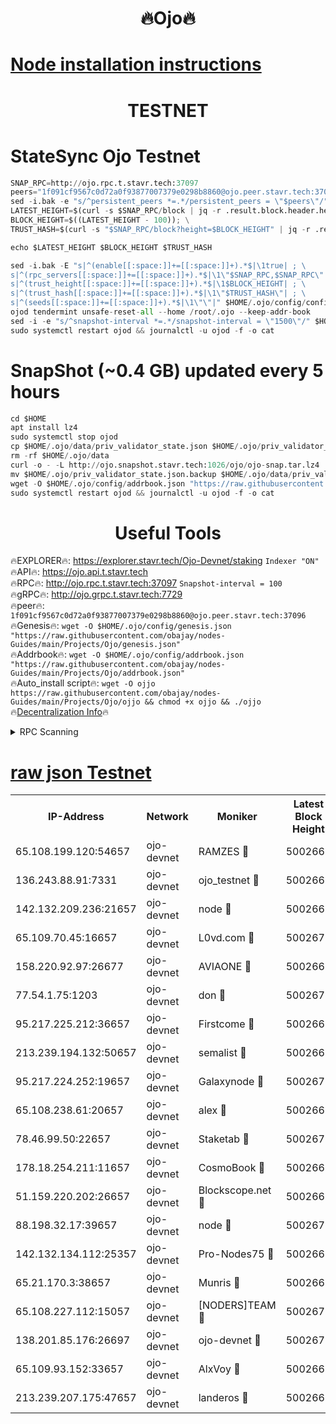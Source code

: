 <h1 align="center"> 🔥Ojo🔥</h1>

[Node installation instructions](https://github.com/obajay/nodes-Guides/tree/main/Projects/Ojo)
=

<h1 align="center"> TESTNET</h1>

# StateSync Ojo Testnet
```python
SNAP_RPC=http://ojo.rpc.t.stavr.tech:37097
peers="1f091cf9567c0d72a0f93877007379e0298b8860@ojo.peer.stavr.tech:37096"
sed -i.bak -e "s/^persistent_peers *=.*/persistent_peers = \"$peers\"/" $HOME/.ojo/config/config.toml
LATEST_HEIGHT=$(curl -s $SNAP_RPC/block | jq -r .result.block.header.height); \
BLOCK_HEIGHT=$((LATEST_HEIGHT - 100)); \
TRUST_HASH=$(curl -s "$SNAP_RPC/block?height=$BLOCK_HEIGHT" | jq -r .result.block_id.hash)

echo $LATEST_HEIGHT $BLOCK_HEIGHT $TRUST_HASH

sed -i.bak -E "s|^(enable[[:space:]]+=[[:space:]]+).*$|\1true| ; \
s|^(rpc_servers[[:space:]]+=[[:space:]]+).*$|\1\"$SNAP_RPC,$SNAP_RPC\"| ; \
s|^(trust_height[[:space:]]+=[[:space:]]+).*$|\1$BLOCK_HEIGHT| ; \
s|^(trust_hash[[:space:]]+=[[:space:]]+).*$|\1\"$TRUST_HASH\"| ; \
s|^(seeds[[:space:]]+=[[:space:]]+).*$|\1\"\"|" $HOME/.ojo/config/config.toml
ojod tendermint unsafe-reset-all --home /root/.ojo --keep-addr-book
sed -i -e "s/^snapshot-interval *=.*/snapshot-interval = \"1500\"/" $HOME/.ojo/config/app.toml
sudo systemctl restart ojod && journalctl -u ojod -f -o cat
```
# SnapShot (~0.4 GB) updated every 5 hours
```python
cd $HOME
apt install lz4
sudo systemctl stop ojod
cp $HOME/.ojo/data/priv_validator_state.json $HOME/.ojo/priv_validator_state.json.backup
rm -rf $HOME/.ojo/data
curl -o - -L http://ojo.snapshot.stavr.tech:1026/ojo/ojo-snap.tar.lz4 | lz4 -c -d - | tar -x -C $HOME/.ojo --strip-components 2
mv $HOME/.ojo/priv_validator_state.json.backup $HOME/.ojo/data/priv_validator_state.json
wget -O $HOME/.ojo/config/addrbook.json "https://raw.githubusercontent.com/obajay/nodes-Guides/main/Projects/Ojo/addrbook.json"
sudo systemctl restart ojod && journalctl -u ojod -f -o cat
```
 <h1 align="center"> Useful Tools</h1>

🔥EXPLORER🔥:        https://explorer.stavr.tech/Ojo-Devnet/staking        `Indexer "ON"` \
🔥API🔥:                     https://ojo.api.t.stavr.tech \
🔥RPC🔥:                    http://ojo.rpc.t.stavr.tech:37097              `Snapshot-interval = 100` \
🔥gRPC🔥:                  http://ojo.grpc.t.stavr.tech:7729 \
🔥peer🔥:                   `1f091cf9567c0d72a0f93877007379e0298b8860@ojo.peer.stavr.tech:37096` \
🔥Genesis🔥:    ```wget -O $HOME/.ojo/config/genesis.json "https://raw.githubusercontent.com/obajay/nodes-Guides/main/Projects/Ojo/genesis.json"``` \
🔥Addrbook🔥:    ```wget -O $HOME/.ojo/config/addrbook.json "https://raw.githubusercontent.com/obajay/nodes-Guides/main/Projects/Ojo/addrbook.json"``` \
🔥Auto_install script🔥: ```wget -O ojjo https://raw.githubusercontent.com/obajay/nodes-Guides/main/Projects/Ojo/ojjo && chmod +x ojjo && ./ojjo``` \
🔥[Decentralization Info](https://github.com/obajay/StateSync-snapshots/tree/main/Projects/Ojo/Decentralization)🔥



<details>
<summary>RPC Scanning</summary>

<h2 align="center"> We scan nodes in real time every 4 hours. And we provide the final result of RPC endpoints.
We cannot influence the operation of these nodes in any way. </h2>


```python
If Voting Power is higher than 0 --> then the Node is a validator of the network and may be subject to attack and be a potential threat to the chain.
```
```python
We marked such validators with a red symbol
```

</details>

[raw json Testnet](https://rpc-check.ojot.stavr.tech/ojot/rpc-ojot-result.json)
=


<table><tr><th>IP-Address</th><th>Network</th><th>Moniker</th><th>Latest Block Height</th><th>Earliest Block Height</th><th>Catching Up</th><th>Tx Index</th><th>Voting Power</th><th>Scan Time</th></tr><tr><td>65.108.199.120:54657</td><td>ojo-devnet</td><td>RAMZES 🔴</td><td>5002665</td><td>306156</td><td>False</td><td>on</td><td>15420</td><td>2024-01-17T08:08:48.558031491UTC</td></tr><tr><td>136.243.88.91:7331</td><td>ojo-devnet</td><td>ojo_testnet 🔴</td><td>5002666</td><td>308845</td><td>False</td><td>on</td><td>1000</td><td>2024-01-17T08:08:54.971118664UTC</td></tr><tr><td>142.132.209.236:21657</td><td>ojo-devnet</td><td>node 🔴</td><td>5002669</td><td>350001</td><td>False</td><td>on</td><td>1999</td><td>2024-01-17T08:09:10.860837748UTC</td></tr><tr><td>65.109.70.45:16657</td><td>ojo-devnet</td><td>L0vd.com 🔴</td><td>5002671</td><td>695918</td><td>False</td><td>off</td><td>998</td><td>2024-01-17T08:09:21.977104565UTC</td></tr><tr><td>158.220.92.97:26677</td><td>ojo-devnet</td><td>AVIAONE 🔴</td><td>5002668</td><td>2754001</td><td>False</td><td>on</td><td>19926</td><td>2024-01-17T08:09:05.606210291UTC</td></tr><tr><td>77.54.1.75:1203</td><td>ojo-devnet</td><td>don 🔴</td><td>5002670</td><td>2906401</td><td>False</td><td>on</td><td>10</td><td>2024-01-17T08:09:13.782469216UTC</td></tr><tr><td>95.217.225.212:36657</td><td>ojo-devnet</td><td>Firstcome 🔴</td><td>5002666</td><td>2985946</td><td>False</td><td>on</td><td>13566</td><td>2024-01-17T08:08:54.608362211UTC</td></tr><tr><td>213.239.194.132:50657</td><td>ojo-devnet</td><td>semalist 🔴</td><td>5002665</td><td>3223522</td><td>False</td><td>on</td><td>21037</td><td>2024-01-17T08:08:48.825698505UTC</td></tr><tr><td>95.217.224.252:19657</td><td>ojo-devnet</td><td>Galaxynode 🔴</td><td>5002670</td><td>3685492</td><td>False</td><td>on</td><td>11888</td><td>2024-01-17T08:09:18.847505575UTC</td></tr><tr><td>65.108.238.61:20657</td><td>ojo-devnet</td><td>alex 🔴</td><td>5002665</td><td>4158001</td><td>False</td><td>on</td><td>11359</td><td>2024-01-17T08:08:48.233491190UTC</td></tr><tr><td>78.46.99.50:22657</td><td>ojo-devnet</td><td>Staketab 🔴</td><td>5002671</td><td>4254801</td><td>False</td><td>on</td><td>1276</td><td>2024-01-17T08:09:22.304082392UTC</td></tr><tr><td>178.18.254.211:11657</td><td>ojo-devnet</td><td>CosmoBook 🔴</td><td>5002669</td><td>4392001</td><td>False</td><td>off</td><td>1057</td><td>2024-01-17T08:09:13.293083964UTC</td></tr><tr><td>51.159.220.202:26657</td><td>ojo-devnet</td><td>Blockscope.net 🔴</td><td>5002665</td><td>4425001</td><td>False</td><td>on</td><td>1719</td><td>2024-01-17T08:08:47.928254684UTC</td></tr><tr><td>88.198.32.17:39657</td><td>ojo-devnet</td><td>node 🔴</td><td>5002670</td><td>4710001</td><td>False</td><td>on</td><td>86468</td><td>2024-01-17T08:09:14.022606647UTC</td></tr><tr><td>142.132.134.112:25357</td><td>ojo-devnet</td><td>Pro-Nodes75 🔴</td><td>5002666</td><td>4902666</td><td>False</td><td>on</td><td>24651</td><td>2024-01-17T08:08:51.771951304UTC</td></tr><tr><td>65.21.170.3:38657</td><td>ojo-devnet</td><td>Munris 🔴</td><td>5002666</td><td>4902666</td><td>False</td><td>off</td><td>20123</td><td>2024-01-17T08:08:54.165564166UTC</td></tr><tr><td>65.108.227.112:15057</td><td>ojo-devnet</td><td>[NODERS]TEAM 🔴</td><td>5002671</td><td>4902671</td><td>False</td><td>off</td><td>9999</td><td>2024-01-17T08:09:19.221792131UTC</td></tr><tr><td>138.201.85.176:26697</td><td>ojo-devnet</td><td>ojo-devnet 🔴</td><td>5002671</td><td>4902671</td><td>False</td><td>on</td><td>1000024000</td><td>2024-01-17T08:09:21.607840163UTC</td></tr><tr><td>65.109.93.152:33657</td><td>ojo-devnet</td><td>AlxVoy 🔴</td><td>5002669</td><td>4943001</td><td>False</td><td>on</td><td>4491415</td><td>2024-01-17T08:09:10.576717132UTC</td></tr><tr><td>213.239.207.175:47657</td><td>ojo-devnet</td><td>landeros 🔴</td><td>5002668</td><td>4967924</td><td>False</td><td>off</td><td>11083</td><td>2024-01-17T08:09:05.863447215UTC</td></tr></table>
